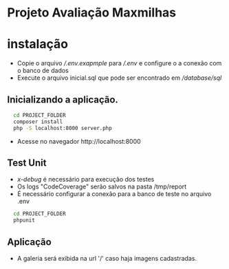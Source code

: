 # Projeto Avaliação Maxmilhas

# instalação

* Copie o arquivo */.env.exapmple* para */.env* e configure o a conexão com o banco de dados
* Execute o arquivo inicial.sql  que pode ser encontrado em */database/sql*



## Inicializando a aplicação.

```bash
  cd PROJECT_FOLDER
  composer install
  php -S localhost:8000 server.php
  ```


* Acesse no navegador http://localhost:8000



## Test Unit

* *x-debug* é necessário para execução dos testes
* Os logs "CodeCoverage" serão salvos na pasta /tmp/report
* É necessário configurar a conexão para a banco de teste no arquivo .env

```bash
  cd PROJECT_FOLDER
  phpunit
```


## Aplicação
* A galeria será exibida na url '/' caso haja imagens cadastradas.
